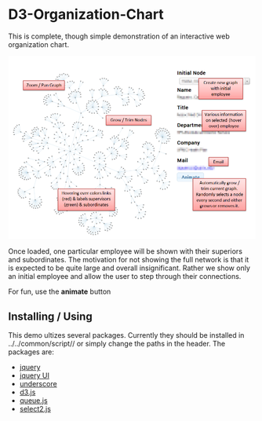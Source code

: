D3-Organization-Chart
=====================

This is complete, though simple demonstration of an interactive web organization chart.

![Screenshot](D3%20Organization%20Chart%20(Labeled).png "Screenshot")

Once loaded, one particular employee will be shown with their superiors and subordinates. The motivation for not showing the full network is that it is expected to be quite large and overall insignificant. Rather we show only an initial employee and allow the user to step through their connections.

For fun, use the **animate** button

## Installing / Using
This demo ultizes several packages. Currently they should be installed in ../../common/script/<package>/ or simply change the paths in the header. The packages are:
* [jquery](http://jquery.com/) 
* [jquery UI](http://jqueryui.com/)
* [underscore](http://underscorejs.org/) 
* [d3.js](http://d3js.org/)
* [queue.js](http://github.com/mbostock/queue)
* [select2.js](http://ivaynberg.github.io/select2/)
